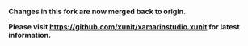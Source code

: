 **Changes in this fork are now merged back to origin.**

**Please visit https://github.com/xunit/xamarinstudio.xunit for latest information.**
